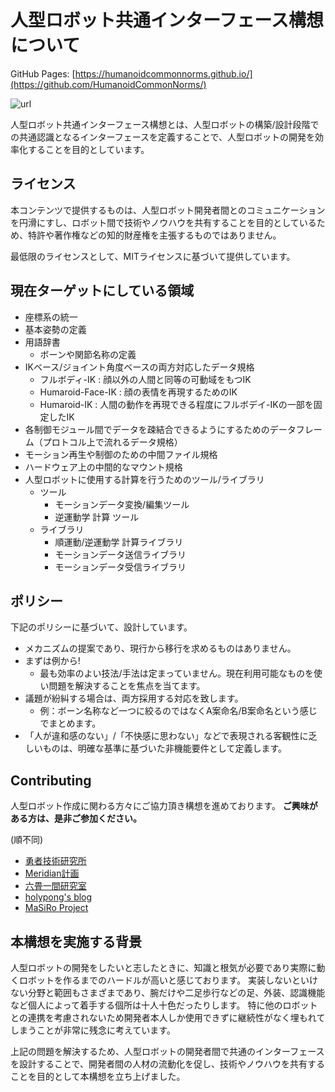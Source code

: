 # 人型ロボット共通インターフェース構想について

GitHub Pages: [https://humanoidcommonnorms.github.io/](https://github.com/HumanoidCommonNorms/)

<img src="https://github.com/HumanoidCommonNorms/assets/svg/QR_HumanoidCommonNorms.svg" alt="url">


人型ロボット共通インターフェース構想とは、人型ロボットの構築/設計段階での共通認識となるインターフェースを定義することで、人型ロボットの開発を効率化することを目的としています。

## ライセンス

本コンテンツで提供するものは、人型ロボット開発者間とのコミュニケーションを円滑にすし、ロボット間で技術やノウハウを共有することを目的としているため、特許や著作権などの知的財産権を主張するものではありません。

最低限のライセンスとして、MITライセンスに基づいて提供しています。

## 現在ターゲットにしている領域

* 座標系の統一
* 基本姿勢の定義
* 用語辞書
  * ボーンや関節名称の定義
* IKベース/ジョイント角度ベースの両方対応したデータ規格
  * フルボディ-IK : 顔以外の人間と同等の可動域をもつIK
  * Humaroid-Face-IK : 顔の表情を再現するためのIK
  * Humaroid-IK : 人間の動作を再現できる程度にフルボデイ-IKの一部を固定したIK
* 各制御モジュール間でデータを疎結合できるようにするためのデータフレーム（プロトコル上で流れるデータ規格）
* モーション再生や制御のための中間ファイル規格
* ハードウェア上の中間的なマウント規格
* 人型ロボットに使用する計算を行うためのツール/ライブラリ
  * ツール
    * モーションデータ変換/編集ツール
    * 逆運動学 計算 ツール
  * ライブラリ
    * 順運動/逆運動学 計算ライブラリ
    * モーションデータ送信ライブラリ
    * モーションデータ受信ライブラリ


## ポリシー

下記のポリシーに基づいて、設計しています。


* メカニズムの提案であり、現行から移行を求めるものはありません。
* まずは例から!
  * 最も効率のよい技法/手法は定まっていません。現在利用可能なものを使い問題を解決することを焦点を当てます。
* 議題が紛糾する場合は、両方採用する対応を致します。
  * 例：ボーン名称など一つに絞るのではなくA案命名/B案命名という感じでまとめます。
* 「人が違和感のない」/「不快感に思わない」などで表現される客観性に乏しいものは、明確な基準に基づいた非機能要件として定義します。


## Contributing

人型ロボット作成に関わる方々にご協力頂き構想を進めております。
**ご興味がある方は、是非ご参加ください。**

(順不同)

* [勇者技術研究所](https://y-giken.xrea.jp/)
* [Meridian計画](https://note.com/ninagawa123/n/nb768563591be)
* [六畳一間研究室](http://61labo.com/)
* [holypong's blog](https://holypong.hatenablog.com/)
* [MaSiRo Project](https://www.masiro.cafe/)

## 本構想を実施する背景

人型ロボットの開発をしたいと志したときに、知識と根気が必要であり実際に動くロボットを作るまでのハードルが高いと感じております。
実装しないといけない分野と範囲もさまざまであり、腕だけや二足歩行などの足、外装、認識機能など個人によって着手する個所は十人十色だったりします。
特に他のロボットとの連携を考慮されないため開発者本人しか使用できずに継続性がなく埋もれてしまうことが非常に残念に考えています。

上記の問題を解決するため、人型ロボットの開発者間で共通のインターフェースを設計することで、開発者間の人材の流動化を促し、技術やノウハウを共有することを目的として本構想を立ち上げました。
